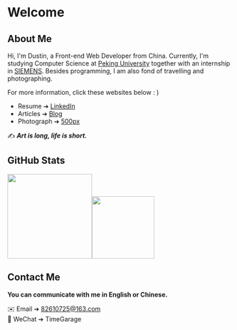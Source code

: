 # Welcome
## About Me

Hi, I'm Dustin, a Front-end Web Developer from China. Currently, I'm studying Computer Science at [Peking University](https://www.pku.edu.cn) together with an internship in [SIEMENS](https://www.siemens.com/global/en.html). Besides programming, I am also fond of travelling and photographing. 

For more information,  click these websites below : )
- Resume ➔ [LinkedIn](https://www.linkedin.com/in/dustinpeng)
- Articles ➔ [Blog](https://timegarage.github.io)
- Photograph ➔ [500px](https://500px.com.cn/dustinpeng)

✍️ ***Art is long, life is short.***

## GitHub Stats

<div style="display: inline-block; vertical-align: top;"><img src="https://github-readme-stats.vercel.app/api?username=TimeGarage&count_private=true&hide_border=true&show_icons=true&theme=vue" height="190px"/><img src="https://github-readme-stats.vercel.app/api/top-langs/?hide=jupyter+notebook&theme=vue&username=TimeGarage&hide_border=true&layout=compact" height="140px"/></div>


## Contact Me

**You can communicate with me in English or Chinese.** 

✉️ Email ➔ 82610725@163.com</br>
💬 WeChat ➔ TimeGarage

